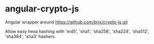 # angular-crypto-js
Angular wrapper around https://github.com/brix/crypto-js.git

Allow easy hexa hashing with 'md5', 'sha1', 'sha256', 'sha224', 'sha512', 'sha384', 'sha3' hashers.
